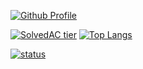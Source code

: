 [![Github Profile](https://github-readme-stats.vercel.app/api?username=manguuu&count_private=true&hide=contribs,prs&show_icons=true&theme=vue-dark)](https://github.com/manguuu)


[![SolvedAC tier](http://mazassumnida.wtf/api/v2/generate_badge?boj=msphere)](https://solved.ac/msphere)
[![Top Langs](https://github-readme-stats.vercel.app/api/top-langs/?username=manguuu&layout=compact&hide=Visual%20Basic)](https://github.com/anuraghazra/github-readme-stats)


[![status](https://github-readme-streak-stats.herokuapp.com/?user=manguuu&)](#)
